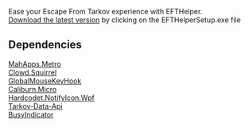 Ease your Escape From Tarkov experience with EFTHelper. <br>
[Download the latest version](https://github.com/ZeQuyk/EFTHelper/releases/latest) by clicking on the EFTHelperSetup.exe file

## Dependencies
[MahApps.Metro](https://github.com/MahApps/MahApps.Metro) <br>
[Clowd.Squirrel](https://github.com/clowd/Clowd.Squirrel) <br>
[GlobalMouseKeyHook](https://github.com/gmamaladze/globalmousekeyhook) <br>
[Caliburn.Micro](https://caliburnmicro.com/) <br>
[Hardcodet.NotifyIcon.Wpf](https://github.com/hardcodet/wpf-notifyicon)<br>
[Tarkov-Data-Api](https://github.com/kokarn/tarkov-data-api)<br>
[BusyIndicator](https://github.com/Peoky/BusyIndicator)
